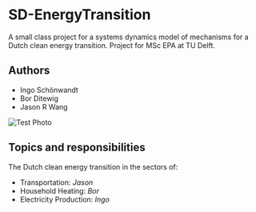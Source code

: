 # SD-EnergyTransition

A small class project for a systems dynamics model of mechanisms for a Dutch clean energy transition. Project for MSc EPA at TU Delft.

## Authors

* Ingo Schönwandt
* Bor Ditewig
* Jason R Wang

![Test Photo](https://i.imgur.com/mKSK4HX.jpg)

## Topics and responsibilities

The Dutch clean energy transition in the sectors of:

* Transportation: *Jason*
* Household Heating: *Bor*
* Electricity Production: *Ingo*